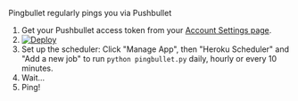 Pingbullet regularly pings you via Pushbullet


1. Get your Pushbullet access token from your [Account Settings page](https://www.pushbullet.com/#settings/account).
2. [![Deploy](https://www.herokucdn.com/deploy/button.png)](https://heroku.com/deploy)
3. Set up the scheduler: Click "Manage App", then "Heroku Scheduler" and "Add a new job" to run `python pingbullet.py` daily, hourly or every 10 minutes.
4. Wait...
5. Ping!

